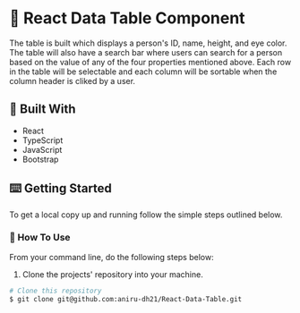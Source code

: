 # 🎯 React Data Table Component

The table is built which displays a person's ID, name, height, and eye color. The table will also have a search bar where users can search for a person based on the value of any of the four properties mentioned above. Each row in the table will be selectable and each column will be sortable when the column header is cliked by a user.

## 🔨 Built With

- React
- TypeScript
- JavaScript
- Bootstrap

## ⌨️ Getting Started

To get a local copy up and running follow the simple steps outlined below.

### 🔧 How To Use

From your command line, do the following steps below:

1. Clone the projects' repository into your machine.

```bash
# Clone this repository
$ git clone git@github.com:aniru-dh21/React-Data-Table.git

```
